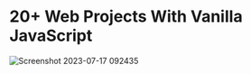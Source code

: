 # 20+ Web Projects With Vanilla JavaScript
![Screenshot 2023-07-17 092435](https://github.com/YousefMaher179/Kalbonyan-Elmarsos/assets/106788176/0dfa7e2e-8f8e-4198-b9f4-8dd6d0c19816)
